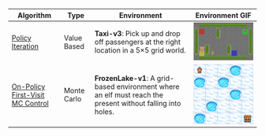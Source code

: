 | **Algorithm** | **Type** | **Environment** | **Environment GIF** |
| ------------- |--------- | --------------- | ------------------- |
| [Policy Iteration](notebooks/dynamic_programming/policy_iteration.ipynb) | Value Based | **Taxi-v3**: Pick up and drop off passengers at the right location in a 5×5 grid world. | <img src="gif/Taxi.gif" alt="Policy Iteration" width="300"/> |
| [On-Policy First-Visit MC Control](notebooks/monte_carlo/on_policy_first_visit_mc_control.ipynb) | Monte Carlo | **FrozenLake-v1**: A grid-based environment where an elf must reach the present without falling into holes. | <img src="gif/FrozenLake.gif" alt="On-Policy First-Visit MC Control" width="300"/> |